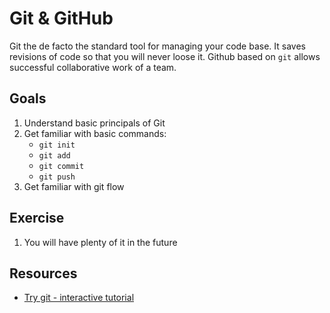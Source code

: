 # Git & GitHub
Git the de facto the standard tool for managing your code base. It saves revisions of code so that you will never loose it. Github based on `git` allows successful collaborative work of a team.

## Goals
1. Understand basic principals of Git
1. Get familiar with basic commands:
    * `git init`
    * `git add`
    * `git commit`
    * `git push`
1. Get familiar with git flow

## Exercise
1. You will have plenty of it in the future

## Resources
* [Try git - interactive tutorial](https://try.github.io)